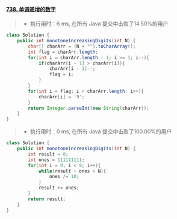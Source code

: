#### [738. 单调递增的数字](https://leetcode-cn.com/problems/monotone-increasing-digits/)

> - 执行用时：6 ms, 在所有 Java 提交中击败了14.50%的用户

```java
class Solution {
    public int monotoneIncreasingDigits(int N) {
        char[] charArr = (N + "").toCharArray();
        int flag = charArr.length;
        for(int i = charArr.length - 1; i >= 1; i--){
            if(charArr[i - 1] > charArr[i]){
                charArr[i - 1]--;
                flag = i;
            }
        }
        for(int i = flag; i < charArr.length; i++){
            charArr[i] = '9';
        }
        return Integer.parseInt(new String(charArr));
    }
}
```

> - 执行用时：0 ms, 在所有 Java 提交中击败了100.00%的用户

```java
class Solution {
    public int monotoneIncreasingDigits(int N) {
        int result = 0;
        int ones = 111111111;
        for(int i = 0; i < 9; i++){
            while(result + ones > N){
                ones /= 10;
            }
            result += ones;
        }
        return result;
    }
}
```

